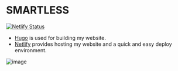 
# SMARTLESS

[![Netlify Status](https://api.netlify.com/api/v1/badges/d43435e5-dcc8-417d-a834-4a5008d49e0f/deploy-status)](https://app.netlify.com/sites/shin-techlog/deploys)

- [Hugo](https://gohugo.io/) is used for building my website.
- [Netlify](https://www.netlify.com/) provides hosting my website and a quick and easy deploy environment.

![image](https://user-images.githubusercontent.com/57422625/155529150-197eee18-39c4-4ff2-a4b0-361084085041.png)
